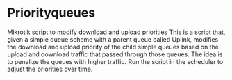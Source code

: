 # Priorityqueues
Mikrotik script to modify download and upload priorities
This is a script that, given a simple queue scheme with a parent queue called Uplink, modifies the download and upload priority of the child simple queues based on the upload and download traffic that passed through those queues. The idea is to penalize the queues with higher traffic. Run the script in the scheduler to adjust the priorities over time.
